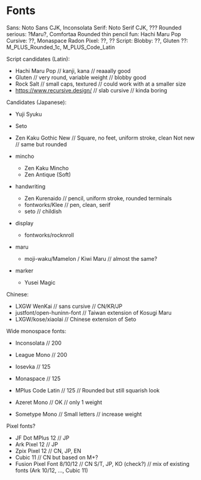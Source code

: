 # Fonts

Sans: Noto Sans CJK, Inconsolata
Serif: Noto Serif CJK, ???
Rounded serious: ?Maru?, Comfortaa
Rounded thin pencil fun: Hachi Maru Pop
Cursive: ??, Monaspace Radon
Pixel: ??, ??
Script:
Blobby: ??, Gluten
??: M_PLUS_Rounded_1c, M_PLUS_Code_Latin

Script candidates (Latin):

- Hachi Maru Pop // kanji, kana // reaaally good
- Gluten // very round, variable weight // blobby good
- Rock Salt // small caps, textured // could work with at a smaller size
- https://www.recursive.design/ // slab cursive // kinda boring

Candidates (Japanese):

- Yuji Syuku

- Seto
- Zen Kaku Gothic New // Square, no feet, uniform stroke, clean
  Not new // same but rounded

- mincho
  - Zen Kaku Mincho
  - Zen Antique (Soft)

- handwriting
  - Zen Kurenaido // pencil, uniform stroke, rounded terminals
  - fontworks/Klee // pen, clean, serif
  - seto // childish

- display
  - fontworks/rocknroll

- maru
  - moji-waku/Mamelon / Kiwi Maru // almost the same?

- marker
  - Yusei Magic

Chinese:

- LXGW WenKai // sans cursive // CN/KR/JP
- justfont/open-huninn-font // Taiwan extension of Kosugi Maru
- LXGW/kose/xiaolai // Chinese extension of Seto

Wide monospace fonts:

- Inconsolata // 200
- League Mono // 200
- Iosevka // 125
- Monaspace // 125
- MPlus Code Latin // 125 // Rounded but still squarish look

- Azeret Mono // OK // only 1 weight
- Sometype Mono // Small letters // increase weight

Pixel fonts?

- JF Dot MPlus 12 // JP
- Ark Pixel 12 // JP
- Zpix Pixel 12 // CN, JP, EN
- Cubic 11 // CN but based on M+?
- Fusion Pixel Font 8/10/12 // CN S/T, JP, KO (check?)
      // mix of existing fonts (Ark 10/12, ..., Cubic 11)

